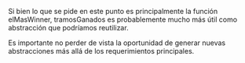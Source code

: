 Si bien lo que se pide en este punto es principalmente la función elMasWinner, tramosGanados es probablemente mucho más útil como abstracción que podríamos reutilizar.

Es importante no perder de vista la oportunidad de generar nuevas abstracciones más allá de los requerimientos principales.